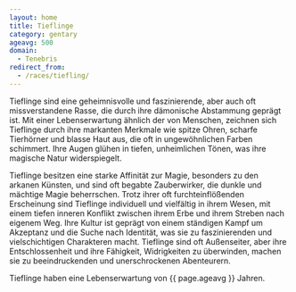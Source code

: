 ```yaml
---
layout: home
title: Tieflinge
category: gentary
ageavg: 500
domain:
  - Tenebris
redirect_from:
  - /races/tiefling/
---
```


Tieflinge sind eine geheimnisvolle und faszinierende, aber auch oft missverstandene Rasse, die durch ihre dämonische
Abstammung geprägt ist. Mit einer Lebenserwartung ähnlich der von Menschen, zeichnen sich Tieflinge durch ihre markanten
Merkmale wie spitze Ohren, scharfe Tierhörner und blasse Haut aus, die oft in ungewöhnlichen Farben schimmert. Ihre
Augen glühen in tiefen, unheimlichen Tönen, was ihre magische Natur widerspiegelt.

Tieflinge besitzen eine starke Affinität zur Magie, besonders zu den arkanen Künsten, und sind oft begabte Zauberwirker,
die dunkle und mächtige Magie beherrschen. Trotz ihrer oft furchteinflößenden Erscheinung sind Tieflinge individuell und
vielfältig in ihrem Wesen, mit einem tiefen inneren Konflikt zwischen ihrem Erbe und ihrem Streben nach eigenem Weg.
Ihre Kultur ist geprägt von einem ständigen Kampf um Akzeptanz und die Suche nach Identität, was sie zu faszinierenden
und vielschichtigen Charakteren macht. Tieflinge sind oft Außenseiter, aber ihre Entschlossenheit und ihre Fähigkeit,
Widrigkeiten zu überwinden, machen sie zu beeindruckenden und unerschrockenen Abenteurern.

Tieflinge haben eine Lebenserwartung von {{ page.ageavg }} Jahren.